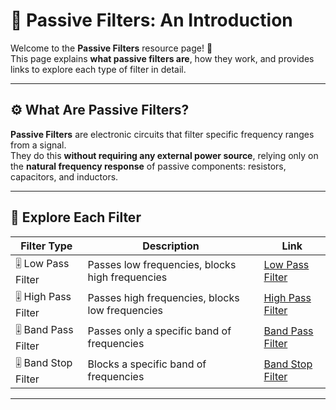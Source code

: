 # 📡 Passive Filters: An Introduction

Welcome to the **Passive Filters** resource page! 🎉  
This page explains **what passive filters are**, how they work, and provides links to explore each type of filter in detail.

---

## ⚙️ What Are Passive Filters?

**Passive Filters** are electronic circuits that filter specific frequency ranges from a signal.  
They do this **without requiring any external power source**, relying only on the **natural frequency response** of passive components: resistors, capacitors, and inductors.

---

## 🔗 Explore Each Filter

| Filter Type | Description | Link |
|--|--|--|
| 🎚️ Low Pass Filter | Passes low frequencies, blocks high frequencies | [Low Pass Filter](./LP_Filter/) |
| 🎚️ High Pass Filter | Passes high frequencies, blocks low frequencies | [High Pass Filter](./HPF/) |
| 🎚️ Band Pass Filter | Passes only a specific band of frequencies | [Band Pass Filter](./BPF/) |
| 🎚️ Band Stop Filter | Blocks a specific band of frequencies | [Band Stop Filter](./BSF/) |

---

